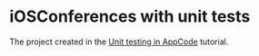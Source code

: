 # iOSConferences with unit tests
The project created in the [Unit testing in AppCode](https://www.jetbrains.com/help/objc/unit-testing-in-appcode.html) tutorial.
